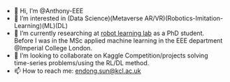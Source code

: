 - 👋 Hi, I’m @Anthony-EEE
- 👀 I’m interested in (Data Science)(Metaverse AR/VR)(Robotics-Imitation-Learning)(ML)(DL)
- 🌱 I’m currently researching at [robot learning lab](https://nms.kcl.ac.uk/rll/index.html) as a PhD student. Before I was in the MSc applied machine learning in the EEE department @Imperial College London.
- 💞️ I’m looking to collaborate on Kaggle Competition/projects solving time-series problems/using the RL/DL method.
- 📫 How to reach me: endong.sun@kcl.ac.uk

<!---
Anthony-EEE/Anthony-EEE is a ✨ special ✨ repository because its `README.md` (this file) appears on your GitHub profile.
You can click the Preview link to take a look at your changes.
--->
